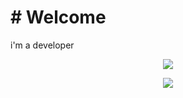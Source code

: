 <h1 align-center># Welcome</h1>

i'm a developer

<p align="center">
<img align="center" src="https://github-readme-stats.vercel.app/api?username=LucasError404&theme=ayu-mirage&show_icons=true" />
  </p>

<p align="center">
  <a href="https://skillicons.dev">
    <img src="https://skillicons.dev/icons?i=git,ansible,arduino,bash,docker,bootstrap,express,github,gitlab,html,css,js,nodejs,idea,java,laravel,linux,mysql,nginx,php,postgres,postman,py,raspberrypi,react,tailwind,ts,vscode,visualstudio,bsd&theme=light" />
  </a>
</p>
